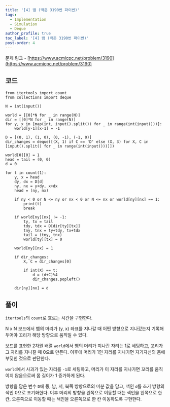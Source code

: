 ```yaml
---
title: '[4] 뱀 (백준 3190번 파이썬)'
tags:
  - Implementation
  - Simulation
  - Deque
author_profile: true
toc_label: '[4] 뱀 (백준 3190번 파이썬)'
post-order: 4
---
```


문제 링크 - [https://www.acmicpc.net/problem/3190](https://www.acmicpc.net/problem/3190)

## 코드
```python::lineons
from itertools import count
from collections import deque

N = int(input())

world = [[0]*N for _ in range(N)]
dir = [[0]*N for _ in range(N)]
for y, x in [map(int, input().split()) for _ in range(int(input()))]:
    world[y-1][x-1] = -1

D = [(0, 1), (1, 0), (0, -1), (-1, 0)]
dir_changes = deque([(X, 1) if C == 'D' else (X, 3) for X, C in [input().split() for _ in range(int(input()))]])

world[0][0] = 1
head = tail = (0, 0)
d = 0

for t in count(1):
    y, x = head
    dy, dx = D[d]
    ny, nx = y+dy, x+dx
    head = (ny, nx)

    if ny < 0 or N <= ny or nx < 0 or N <= nx or world[ny][nx] == 1:
        print(t)
        break

    if world[ny][nx] != -1:
        ty, tx = tail
        tdy, tdx = D[dir[ty][tx]]
        tny, tnx = ty+tdy, tx+tdx
        tail = (tny, tnx)
        world[ty][tx] = 0
    
    world[ny][nx] = 1
    
    if dir_changes:
        X, C = dir_changes[0]

        if int(X) == t:
            d = (d+C)%4
            dir_changes.popleft()
    
    dir[ny][nx] = d
```

## 풀이
`itertools`의 `count`로 흐르는 시간을 구현한다.

N x N 보드에서 뱀의 머리가 (y, x) 좌표를 지나갈 때 어떤 방향으로 지나갔는지 기록해두어야 꼬리가 해당 방향으로 움직일 수 있다.

보드를 표현한 2차원 배열 `world`에서 뱀의 머리가 지나간 자리는 1로 세팅하고, 꼬리가 그 자리를 지나갈 때 0으로 만든다. 이후에 머리가 1인 자리를 지나가면 자기자신의 몸에 부딪힌 것으로 판단한다.

`world`에서 사과가 있는 자리를 `-1`로 세팅하고, 머리가 이 자리를 지나가면 꼬리를 움직이지 않음으로써 몸 길이가 1 증가하게 된다.

방향을 담은 변수 `D`에 동, 남, 서, 북쪽 방향으로의 미분 값을 담고, 색인 `d`를 초기 방향의 색인 0으로 초기화한다. 이후 머리의 방향을 왼쪽으로 이동할 때는 색인을 왼쪽으로 한 칸, 오른쪽으로 이동할 때는 색인을 오른쪽으로 한 칸 이동하도록 구현한다.
